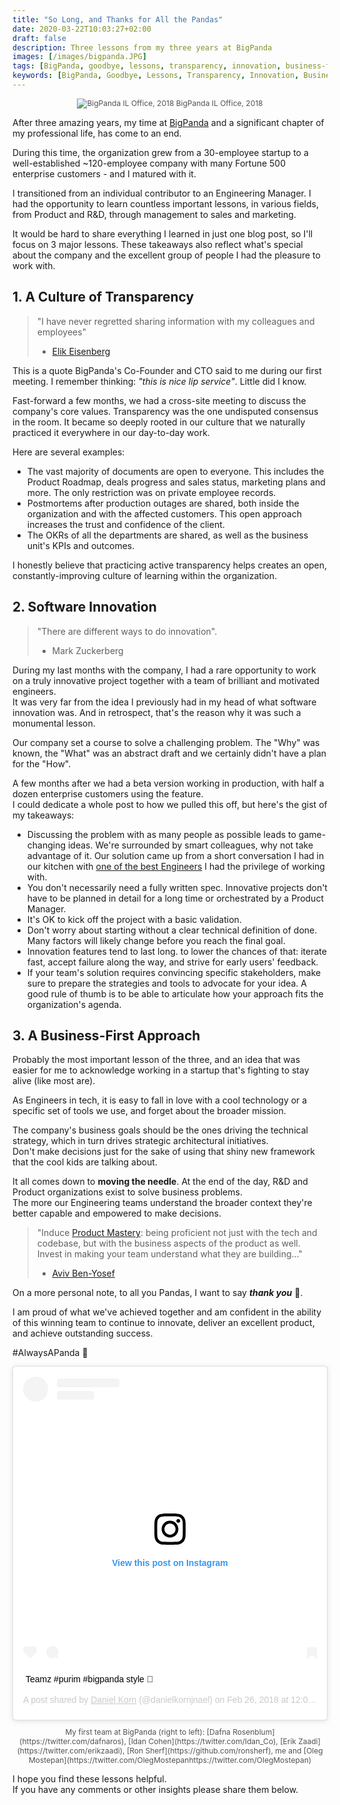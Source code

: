 ```yaml
---
title: "So Long, and Thanks for All the Pandas"
date: 2020-03-22T10:03:27+02:00
draft: false 
description: Three lessons from my three years at BigPanda
images: [/images/bigpanda.JPG]
tags: [BigPanda, goodbye, lessons, transparency, innovation, business-first, moving-the-needle, leaving, thankful, culture]
keywords: [BigPanda, Goodbye, Lessons, Transparency, Innovation, Business-First, Moving the Needle, Leaving, Thankful, Culture]
---
```

<p style="
  font-size: 12px;
  text-align: center;
  color: rgba(0,0,0,.68);">
  <img src="/images/bigpanda.JPG" alt="BigPanda IL Office, 2018">
  BigPanda IL Office, 2018
</p>

After three amazing years, my time at [BigPanda](https://www.bigpanda.io/) and a significant chapter of my professional life, has come to an end.

During this time, the organization grew from a 30-employee startup to a well-established ~120-employee company with many Fortune 500 enterprise customers - and I matured with it.

I transitioned from an individual contributor to an Engineering Manager.  I had the opportunity to learn countless important lessons, in various fields, from Product and R&D, through management to sales and marketing.

It would be hard to share everything I learned in just one blog post, so I'll focus on 3 major lessons. These takeaways also reflect what's special about the company and the excellent group of people I had the pleasure to work with.

## 1. A Culture of Transparency
> "I have never regretted sharing information with my colleagues and employees"    
> - [Elik Eisenberg](https://www.linkedin.com/in/elikeizenberg/)

This is a quote BigPanda's Co-Founder and CTO said to me during our first meeting. I remember thinking: *"this is nice lip service"*. Little did I know.

Fast-forward a few months, we had a cross-site meeting to discuss the company's core values. Transparency was the one undisputed consensus in the room. It became so deeply rooted in our culture that we naturally practiced it everywhere in our day-to-day work.

Here are several examples:

- The vast majority of documents are open to everyone. This includes the Product Roadmap, deals progress and sales status, marketing plans and more. The only restriction was on private employee records.
- Postmortems after production outages are shared, both inside the organization and with the affected customers. This open approach increases the trust and confidence of the client.
- The OKRs of all the departments are shared, as well as the business unit's KPIs and outcomes.

I honestly believe that practicing active transparency helps creates an open, constantly-improving culture of learning within the organization.

## 2. Software Innovation

> "There are different ways to do innovation".    
> - Mark Zuckerberg

During my last months with the company, I had a rare opportunity to work on a truly innovative project together with a team of brilliant and motivated engineers.    
It was very far from the idea I previously had in my head of what software innovation was. And in retrospect, that's the reason why it was such a monumental lesson.

Our company set a course to solve a challenging problem.
The "Why" was known, the "What" was an abstract draft and we certainly didn't have a plan for the "How".

A few months after we had a beta version working in production, with half a dozen enterprise customers using the feature.    
I could dedicate a whole post to how we pulled this off, but here's the gist of my takeaways:

- Discussing the problem with as many people as possible leads to game-changing ideas. We're surrounded by smart colleagues, why not take advantage of it. Our solution came up from a short conversation I had in our kitchen with [one of the best Engineers](https://twitter.com/dsebban) I had the privilege of working with.
- You don't necessarily need a fully written spec. Innovative projects don't have to be planned in detail for a long time or orchestrated by a Product Manager.
- It's OK to kick off the project with a basic validation.
- Don't worry about starting without a clear technical definition of done.
Many factors will likely change before you reach the final goal.
- Innovation features tend to last long. to lower the chances of that: iterate fast, accept failure along the way, and strive for early users' feedback.
- If your team's solution requires convincing specific stakeholders, make sure to prepare the strategies and tools to advocate for your idea. A good rule of thumb is to be able to articulate how your approach fits the organization's agenda.

## 3. A Business-First Approach

Probably the most important lesson of the three, and an idea that was easier for me to acknowledge working in a startup that's fighting to stay alive (like most are).

As Engineers in tech, it is easy to fall in love with a cool technology or a specific set of tools we use, and forget about the broader mission. 

The company's business goals should be the ones driving the technical strategy, which in turn drives strategic architectural initiatives.    
Don't make decisions just for the sake of using that shiny new framework that the cool kids are talking about.

It all comes down to **moving the needle**. At the end of the day, R&D and Product organizations exist to solve business problems.     
The more our Engineering teams understand the broader context they're better capable and empowered to make decisions.

> "Induce [Product Mastery](https://www.techexecpodcast.com/episodes/product-mastery): being proficient not just with the tech and codebase, but with the business aspects of the product as well. Invest in making your team understand what they are building…"    
> - [Aviv Ben-Yosef](https://twitter.com/avivby)

On a more personal note, to all you Pandas, I want to say ***thank you*** 🙏.

I am proud of what we've achieved together and am confident in the ability of this winning team to continue to innovate, deliver an excellent product, and achieve outstanding success.

#AlwaysAPanda 🐼

<blockquote class="instagram-media" data-instgrm-captioned data-instgrm-permalink="https://www.instagram.com/p/BfpxY-xBM3U/?utm_source=ig_embed&amp;utm_campaign=loading" data-instgrm-version="12" style=" background:#FFF; border:0; border-radius:3px; box-shadow:0 0 1px 0 rgba(0,0,0,0.5),0 1px 10px 0 rgba(0,0,0,0.15); margin: 1px; max-width:540px; min-width:326px; padding:0; width:99.375%; width:-webkit-calc(100% - 2px); width:calc(100% - 2px);"><div style="padding:16px;"> <a href="https://www.instagram.com/p/BfpxY-xBM3U/?utm_source=ig_embed&amp;utm_campaign=loading" style=" background:#FFFFFF; line-height:0; padding:0 0; text-align:center; text-decoration:none; width:100%;" target="_blank"> <div style=" display: flex; flex-direction: row; align-items: center;"> <div style="background-color: #F4F4F4; border-radius: 50%; flex-grow: 0; height: 40px; margin-right: 14px; width: 40px;"></div> <div style="display: flex; flex-direction: column; flex-grow: 1; justify-content: center;"> <div style=" background-color: #F4F4F4; border-radius: 4px; flex-grow: 0; height: 14px; margin-bottom: 6px; width: 100px;"></div> <div style=" background-color: #F4F4F4; border-radius: 4px; flex-grow: 0; height: 14px; width: 60px;"></div></div></div><div style="padding: 19% 0;"></div> <div style="display:block; height:50px; margin:0 auto 12px; width:50px;"><svg width="50px" height="50px" viewBox="0 0 60 60" version="1.1" xmlns="https://www.w3.org/2000/svg" xmlns:xlink="https://www.w3.org/1999/xlink"><g stroke="none" stroke-width="1" fill="none" fill-rule="evenodd"><g transform="translate(-511.000000, -20.000000)" fill="#000000"><g><path d="M556.869,30.41 C554.814,30.41 553.148,32.076 553.148,34.131 C553.148,36.186 554.814,37.852 556.869,37.852 C558.924,37.852 560.59,36.186 560.59,34.131 C560.59,32.076 558.924,30.41 556.869,30.41 M541,60.657 C535.114,60.657 530.342,55.887 530.342,50 C530.342,44.114 535.114,39.342 541,39.342 C546.887,39.342 551.658,44.114 551.658,50 C551.658,55.887 546.887,60.657 541,60.657 M541,33.886 C532.1,33.886 524.886,41.1 524.886,50 C524.886,58.899 532.1,66.113 541,66.113 C549.9,66.113 557.115,58.899 557.115,50 C557.115,41.1 549.9,33.886 541,33.886 M565.378,62.101 C565.244,65.022 564.756,66.606 564.346,67.663 C563.803,69.06 563.154,70.057 562.106,71.106 C561.058,72.155 560.06,72.803 558.662,73.347 C557.607,73.757 556.021,74.244 553.102,74.378 C549.944,74.521 548.997,74.552 541,74.552 C533.003,74.552 532.056,74.521 528.898,74.378 C525.979,74.244 524.393,73.757 523.338,73.347 C521.94,72.803 520.942,72.155 519.894,71.106 C518.846,70.057 518.197,69.06 517.654,67.663 C517.244,66.606 516.755,65.022 516.623,62.101 C516.479,58.943 516.448,57.996 516.448,50 C516.448,42.003 516.479,41.056 516.623,37.899 C516.755,34.978 517.244,33.391 517.654,32.338 C518.197,30.938 518.846,29.942 519.894,28.894 C520.942,27.846 521.94,27.196 523.338,26.654 C524.393,26.244 525.979,25.756 528.898,25.623 C532.057,25.479 533.004,25.448 541,25.448 C548.997,25.448 549.943,25.479 553.102,25.623 C556.021,25.756 557.607,26.244 558.662,26.654 C560.06,27.196 561.058,27.846 562.106,28.894 C563.154,29.942 563.803,30.938 564.346,32.338 C564.756,33.391 565.244,34.978 565.378,37.899 C565.522,41.056 565.552,42.003 565.552,50 C565.552,57.996 565.522,58.943 565.378,62.101 M570.82,37.631 C570.674,34.438 570.167,32.258 569.425,30.349 C568.659,28.377 567.633,26.702 565.965,25.035 C564.297,23.368 562.623,22.342 560.652,21.575 C558.743,20.834 556.562,20.326 553.369,20.18 C550.169,20.033 549.148,20 541,20 C532.853,20 531.831,20.033 528.631,20.18 C525.438,20.326 523.257,20.834 521.349,21.575 C519.376,22.342 517.703,23.368 516.035,25.035 C514.368,26.702 513.342,28.377 512.574,30.349 C511.834,32.258 511.326,34.438 511.181,37.631 C511.035,40.831 511,41.851 511,50 C511,58.147 511.035,59.17 511.181,62.369 C511.326,65.562 511.834,67.743 512.574,69.651 C513.342,71.625 514.368,73.296 516.035,74.965 C517.703,76.634 519.376,77.658 521.349,78.425 C523.257,79.167 525.438,79.673 528.631,79.82 C531.831,79.965 532.853,80.001 541,80.001 C549.148,80.001 550.169,79.965 553.369,79.82 C556.562,79.673 558.743,79.167 560.652,78.425 C562.623,77.658 564.297,76.634 565.965,74.965 C567.633,73.296 568.659,71.625 569.425,69.651 C570.167,67.743 570.674,65.562 570.82,62.369 C570.966,59.17 571,58.147 571,50 C571,41.851 570.966,40.831 570.82,37.631"></path></g></g></g></svg></div><div style="padding-top: 8px;"> <div style=" color:#3897f0; font-family:Arial,sans-serif; font-size:14px; font-style:normal; font-weight:550; line-height:18px;"> View this post on Instagram</div></div><div style="padding: 12.5% 0;"></div> <div style="display: flex; flex-direction: row; margin-bottom: 14px; align-items: center;"><div> <div style="background-color: #F4F4F4; border-radius: 50%; height: 12.5px; width: 12.5px; transform: translateX(0px) translateY(7px);"></div> <div style="background-color: #F4F4F4; height: 12.5px; transform: rotate(-45deg) translateX(3px) translateY(1px); width: 12.5px; flex-grow: 0; margin-right: 14px; margin-left: 2px;"></div> <div style="background-color: #F4F4F4; border-radius: 50%; height: 12.5px; width: 12.5px; transform: translateX(9px) translateY(-18px);"></div></div><div style="margin-left: 8px;"> <div style=" background-color: #F4F4F4; border-radius: 50%; flex-grow: 0; height: 20px; width: 20px;"></div> <div style=" width: 0; height: 0; border-top: 2px solid transparent; border-left: 6px solid #f4f4f4; border-bottom: 2px solid transparent; transform: translateX(16px) translateY(-4px) rotate(30deg)"></div></div><div style="margin-left: auto;"> <div style=" width: 0px; border-top: 8px solid #F4F4F4; border-right: 8px solid transparent; transform: translateY(16px);"></div> <div style=" background-color: #F4F4F4; flex-grow: 0; height: 12px; width: 16px; transform: translateY(-4px);"></div> <div style=" width: 0; height: 0; border-top: 8px solid #F4F4F4; border-left: 8px solid transparent; transform: translateY(-4px) translateX(8px);"></div></div></div></a> <p style=" margin:8px 0 0 0; padding:0 4px;"> <a href="https://www.instagram.com/p/BfpxY-xBM3U/?utm_source=ig_embed&amp;utm_campaign=loading" style=" color:#000; font-family:Arial,sans-serif; font-size:14px; font-style:normal; font-weight:normal; line-height:17px; text-decoration:none; word-wrap:break-word;" target="_blank">Teamz #purim #bigpanda style 🐼</a></p> <p style=" color:#c9c8cd; font-family:Arial,sans-serif; font-size:14px; line-height:17px; margin-bottom:0; margin-top:8px; overflow:hidden; padding:8px 0 7px; text-align:center; text-overflow:ellipsis; white-space:nowrap;">A post shared by <a href="https://www.instagram.com/danielkornjnael/?utm_source=ig_embed&amp;utm_campaign=loading" style=" color:#c9c8cd; font-family:Arial,sans-serif; font-size:14px; font-style:normal; font-weight:normal; line-height:17px;" target="_blank"> Daniel Korn</a> (@danielkornjnael) on <time style=" font-family:Arial,sans-serif; font-size:14px; line-height:17px;" datetime="2018-02-26T08:09:54+00:00">Feb 26, 2018 at 12:09am PST</time></p></div></blockquote> <script async src="//www.instagram.com/embed.js"></script>
<p style="
  font-size: 12px;
  text-align: center;
  color: rgba(0,0,0,.68);">
  My first team at BigPanda (right to left): [Dafna Rosenblum](https://twitter.com/dafnaros), [Idan Cohen](https://twitter.com/Idan_Co), [Erik Zaadi](https://twitter.com/erikzaadi), [Ron Sherf](https://github.com/ronsherf), me and [Oleg Mostepan](https://twitter.com/OlegMostepanhttps://twitter.com/OlegMostepan)
</p>

I hope you find these lessons helpful.    
If you have any comments or other insights please share them below.
